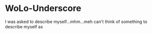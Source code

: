 # WoLo-Underscore
I was asked to describe myself...mhm...meh can't think of something to describe myself as
